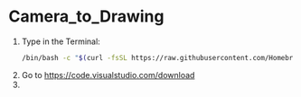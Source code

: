 # Camera_to_Drawing
1. Type in the Terminal:
   ```bash
   /bin/bash -c "$(curl -fsSL https://raw.githubusercontent.com/Homebrew/install/HEAD/install.sh)"
   ```
2. Go to https://code.visualstudio.com/download
3. 
